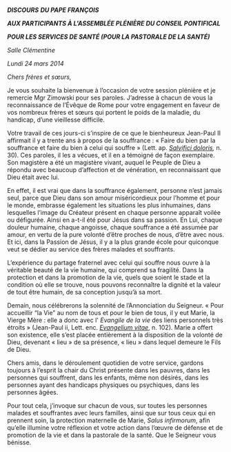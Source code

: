 ***DISCOURS*** ***DU PAPE FRANÇOIS***

***AUX PARTICIPANTS À L'ASSEMBLÉE PLÉNIÈRE DU CONSEIL PONTIFICAL***

***POUR LES SERVICES DE SANTÉ (POUR LA PASTORALE DE LA SANTÉ)***

*Salle Clémentine*

*Lundi 24 mars 2014*

*Chers frères et sœurs,*

Je vous souhaite la bienvenue à l’occasion de votre session plénière et je remercie Mgr Zimowski pour ses paroles. J’adresse à chacun de vous la reconnaissance de l’Évêque de Rome pour votre engagement en faveur de vos nombreux frères et sœurs qui portent le poids de la maladie, du handicap, d’une vieillesse difficile.

Votre travail de ces jours-ci s’inspire de ce que le bienheureux Jean-Paul II affirmait il y a trente ans à propos de la souffrance : « Faire du bien par la souffrance et faire du bien à celui qui souffre » (Lett. ap. *[Salvifici doloris](http://www.vatican.va/holy_father/john_paul_ii/apost_letters/1984/documents/hf_jp-ii_apl_11021984_salvifici-doloris_fr.html),* n. 30). Ces paroles, il les a vécues, et il en a témoigné de façon exemplaire. Son magistère a été un magistère vivant, auquel le Peuple de Dieu a répondu avec beaucoup d’affection et de vénération, en reconnaissant que Dieu était avec lui.

En effet, il est vrai que dans la souffrance également, personne n’est jamais seul, parce que Dieu dans son amour miséricordieux pour l’homme et pour le monde, embrasse également les situations les plus inhumaines, dans lesquelles l’image du Créateur présent en chaque personne apparaît voilée ou défigurée. Ainsi en a-t-il été pour Jésus dans sa passion. En Lui, chaque douleur humaine, chaque angoisse, chaque souffrance a été assumée par amour, en vertu de la pure volonté d’être proches de nous, d’être avec nous. Et ici, dans la Passion de Jésus, il y a la plus grande école pour quiconque veut se dédier au service des frères malades et souffrants.

L’expérience du partage fraternel avec celui qui souffre nous ouvre à la véritable beauté de la vie humaine, qui comprend sa fragilité. Dans la protection et dans la promotion de la vie, quels que soient le stade et la condition où elle se trouve, nous pouvons reconnaître la dignité et la valeur de tout être humain, de sa conception jusqu’à sa mort.

Demain, nous célébrerons la solennité de l’Annonciation du Seigneur. « Pour accueillir “la Vie” au nom de tous et pour le bien de tous, il y eut Marie, la Vierge Mère : elle a donc avec l' *Evangile de la vie* des liens personnels très étroits » (Jean-Paul ii, Lett. enc. *[Evangelium vitae](http://www.vatican.va/holy_father/john_paul_ii/encyclicals/documents/hf_jp-ii_enc_25031995_evangelium-vitae_fr.html)*, n. 102). Marie a offert son existence, elle s’est placée entièrement à la disposition de la volonté de Dieu, devenant « lieu » de sa présence, « lieu » dans lequel demeure le Fils de Dieu.

Chers amis, dans le déroulement quotidien de votre service, gardons toujours à l’esprit la chair du Christ présente dans les pauvres, dans les personnes qui souffrent, dans les enfants, même non désirés, dans les personnes ayant des handicaps physiques ou psychiques, dans les personnes âgées.

Pour tout cela, j’invoque sur chacun de vous, sur toutes les personnes malades et souffrantes avec leurs familles, ainsi que sur tous ceux qui en prennent soin, la protection maternelle de Marie,
*Salus infirmorum*, afin qu’elle illumine votre réflexion et votre action dans l’œuvre de défense et de promotion de la vie et dans la pastorale de la santé. Que le Seigneur vous bénisse.